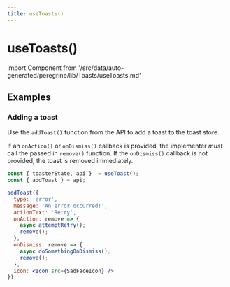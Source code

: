 ```yaml
---
title: useToasts()
---
```


# useToasts()

<!--
The reference doc content is generated automatically from the source code.
To update this section, update the doc blocks in the source code
-->

import Component from '/src/data/auto-generated/peregrine/lib/Toasts/useToasts.md'

<Component />

## Examples

### Adding a toast

Use the `addToast()` function from the API to add a toast to the toast store.

<InlineAlert variant="info" slots="text"/>

If an `onAction()` or `onDismiss()` callback is provided, the implementer _must_ call the passed in `remove()` function.
If the `onDismiss()` callback is not provided, the toast is removed immediately.

```jsx
const { toasterState, api }  = useToast();
const { addToast } = api;

addToast({
  type: 'error',
  message: 'An error occurred!',
  actionText: 'Retry',
  onAction: remove => {
    async attemptRetry();
    remove();
  },
  onDismiss: remove => {
    async doSomethingOnDismiss();
    remove();
  },
  icon: <Icon src={SadFaceIcon} />
});
```
